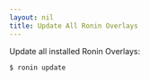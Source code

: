 ```yaml
---
layout: nil
title: Update All Ronin Overlays
---
```


Update all installed Ronin Overlays:

    $ ronin update

